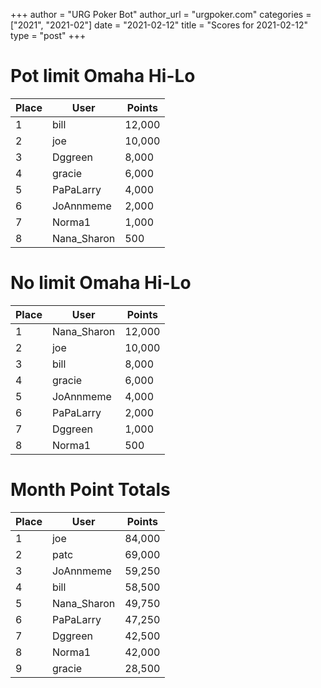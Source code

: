 +++
author = "URG Poker Bot"
author_url = "urgpoker.com"
categories = ["2021", "2021-02"]
date = "2021-02-12"
title = "Scores for 2021-02-12"
type = "post"
+++
# Pot limit Omaha Hi-Lo

| Place | User | Points |
|-------|------|--------|
| 1 | bill | 12,000 |
| 2 | joe | 10,000 |
| 3 | Dggreen | 8,000 |
| 4 | gracie | 6,000 |
| 5 | PaPaLarry | 4,000 |
| 6 | JoAnnmeme | 2,000 |
| 7 | Norma1 | 1,000 |
| 8 | Nana_Sharon | 500 |

# No limit Omaha Hi-Lo

| Place | User | Points |
|-------|------|--------|
| 1 | Nana_Sharon | 12,000 |
| 2 | joe | 10,000 |
| 3 | bill | 8,000 |
| 4 | gracie | 6,000 |
| 5 | JoAnnmeme | 4,000 |
| 6 | PaPaLarry | 2,000 |
| 7 | Dggreen | 1,000 |
| 8 | Norma1 | 500 |

# Month Point Totals

| Place | User | Points |
|-------|------|--------|
| 1 | joe | 84,000 |
| 2 | patc | 69,000 |
| 3 | JoAnnmeme | 59,250 |
| 4 | bill | 58,500 |
| 5 | Nana_Sharon | 49,750 |
| 6 | PaPaLarry | 47,250 |
| 7 | Dggreen | 42,500 |
| 8 | Norma1 | 42,000 |
| 9 | gracie | 28,500 |
